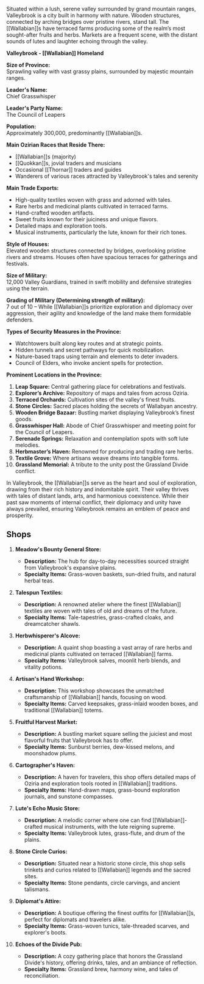 Situated within a lush, serene valley surrounded by grand mountain ranges, Valleybrook is a city built in harmony with nature. Wooden structures, connected by arching bridges over pristine rivers, stand tall. The [[Wallabian]]s have terraced farms producing some of the realm’s most sought-after fruits and herbs. Markets are a frequent scene, with the distant sounds of lutes and laughter echoing through the valley.

**Valleybrook - [[Wallabian]] Homeland**

**Size of Province:**  
Sprawling valley with vast grassy plains, surrounded by majestic mountain ranges.

**Leader's Name:**  
Chief Grasswhisper

**Leader's Party Name:**  
The Council of Leapers

**Population:**  
Approximately 300,000, predominantly [[Wallabian]]s.

**Main Ozirian Races that Reside There:**  
- [[Wallabian]]s (majority)
- [[Quokkan]]s, jovial traders and musicians
- Occasional [[Thornar]] traders and guides
- Wanderers of various races attracted by Valleybrook's tales and serenity

**Main Trade Exports:**  
- High-quality textiles woven with grass and adorned with tales.
- Rare herbs and medicinal plants cultivated in terraced farms.
- Hand-crafted wooden artifacts.
- Sweet fruits known for their juiciness and unique flavors.
- Detailed maps and exploration tools.
- Musical instruments, particularly the lute, known for their rich tones.

**Style of Houses:**  
Elevated wooden structures connected by bridges, overlooking pristine rivers and streams. Houses often have spacious terraces for gatherings and festivals.

**Size of Military:**  
12,000 Valley Guardians, trained in swift mobility and defensive strategies using the terrain.

**Grading of Military (Determining strength of military):**  
7 out of 10 – While [[Wallabian]]s prioritize exploration and diplomacy over aggression, their agility and knowledge of the land make them formidable defenders.

**Types of Security Measures in the Province:**  
- Watchtowers built along key routes and at strategic points.
- Hidden tunnels and secret pathways for quick mobilization.
- Nature-based traps using terrain and elements to deter invaders.
- Council of Elders, who invoke ancient spells for protection.

**Prominent Locations in the Province:**  
1. **Leap Square:** Central gathering place for celebrations and festivals.
2. **Explorer’s Archive:** Repository of maps and tales from across Oziria.
3. **Terraced Orchards:** Cultivation sites of the valley's finest fruits.
4. **Stone Circles:** Sacred places holding the secrets of Wallabyan ancestry.
5. **Wooden Bridge Bazaar:** Bustling market displaying Valleybrook’s finest goods.
6. **Grasswhisper Hall:** Abode of Chief Grasswhisper and meeting point for the Council of Leapers.
7. **Serenade Springs:** Relaxation and contemplation spots with soft lute melodies.
8. **Herbmaster’s Haven:** Renowned for producing and trading rare herbs.
9. **Textile Grove:** Where artisans weave dreams into tangible forms.
10. **Grassland Memorial:** A tribute to the unity post the Grassland Divide conflict.

In Valleybrook, the [[Wallabian]]s serve as the heart and soul of exploration, drawing from their rich history and indomitable spirit. Their valley thrives with tales of distant lands, arts, and harmonious coexistence. While their past saw moments of internal conflict, their diplomacy and unity have always prevailed, ensuring Valleybrook remains an emblem of peace and prosperity.

## Shops

1. **Meadow's Bounty General Store:**
    
    - **Description:** The hub for day-to-day necessities sourced straight from Valleybrook's expansive plains.
    - **Specialty Items:** Grass-woven baskets, sun-dried fruits, and natural herbal teas.
      
2. **Talespun Textiles:**
    
    - **Description:** A renowned atelier where the finest [[Wallabian]] textiles are woven with tales of old and dreams of the future.
    - **Specialty Items:** Tale-tapestries, grass-crafted cloaks, and dreamcatcher shawls.
      
3. **Herbwhisperer's Alcove:**
    
    - **Description:** A quaint shop boasting a vast array of rare herbs and medicinal plants cultivated on terraced [[Wallabian]] farms.
    - **Specialty Items:** Valleybrook salves, moonlit herb blends, and vitality potions.
      
4. **Artisan's Hand Workshop:**
    
    - **Description:** This workshop showcases the unmatched craftsmanship of [[Wallabian]] hands, focusing on wood.
    - **Specialty Items:** Carved keepsakes, grass-inlaid wooden boxes, and traditional [[Wallabian]] totems.
      
5. **Fruitful Harvest Market:**
    
    - **Description:** A bustling market square selling the juiciest and most flavorful fruits that Valleybrook has to offer.
    - **Specialty Items:** Sunburst berries, dew-kissed melons, and moonshadow plums.
      
6. **Cartographer's Haven:**
    
    - **Description:** A haven for travelers, this shop offers detailed maps of Oziria and exploration tools rooted in [[Wallabian]] traditions.
    - **Specialty Items:** Hand-drawn maps, grass-bound exploration journals, and sunstone compasses.
      
7. **Lute's Echo Music Store:**
    
    - **Description:** A melodic corner where one can find [[Wallabian]]-crafted musical instruments, with the lute reigning supreme.
    - **Specialty Items:** Valleybrook lutes, grass-flute, and drum of the plains.
      
8. **Stone Circle Curios:**
    
    - **Description:** Situated near a historic stone circle, this shop sells trinkets and curios related to [[Wallabian]] legends and the sacred sites.
    - **Specialty Items:** Stone pendants, circle carvings, and ancient talismans.
      
9. **Diplomat's Attire:**
    
    - **Description:** A boutique offering the finest outfits for [[Wallabian]]s, perfect for diplomats and travelers alike.
    - **Specialty Items:** Grass-woven tunics, tale-threaded scarves, and explorer's boots.
      
10. **Echoes of the Divide Pub:**
    
    - **Description:** A cozy gathering place that honors the Grassland Divide's history, offering drinks, tales, and an ambiance of reflection.
    - **Specialty Items:** Grassland brew, harmony wine, and tales of reconciliation.
      
